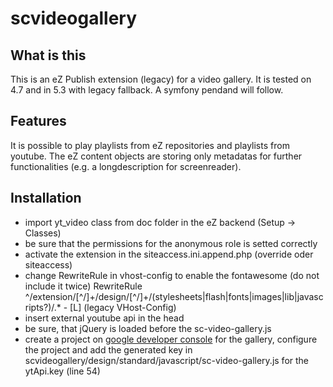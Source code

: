 scvideogallery
==============
What is this
------------

This is an eZ Publish extension (legacy) for a video gallery. It is tested on 4.7 and in 5.3 with legacy fallback.
A symfony pendand will follow.

Features
--------
It is possible to play playlists from eZ repositories and playlists from youtube. The eZ content objects are storing
only metadatas for further functionalities (e.g. a longdescription for screenreader).

Installation
------------

* import yt_video class from doc folder in the eZ backend (Setup -> Classes)
* be sure that the permissions for the anonymous role is setted correctly
* activate the extension in the siteaccess.ini.append.php (override oder siteaccess)
* change RewriteRule in vhost-config to enable the fontawesome (do not include it twice)
  RewriteRule ^/extension/[^/]+/design/[^/]+/(stylesheets|flash|fonts|images|lib|javascripts?)/.* - [L]
  (legacy VHost-Config)
* insert external youtube api in the head
        <script src="https://www.youtube.com/iframe_api"></script>
* be sure, that jQuery is loaded before the sc-video-gallery.js
* create a project on [google developer console](https://console.developers.google.com/project) for the gallery,
configure the project and add the generated key in scvideogallery/design/standard/javascript/sc-video-gallery.js
for the ytApi.key (line 54)




